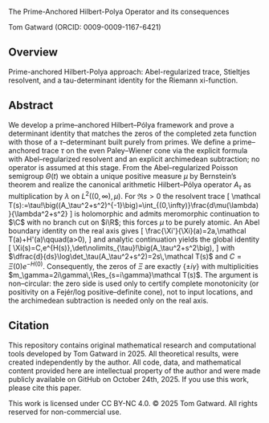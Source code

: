 The Prime-Anchored Hilbert-Polya Operator and its consequences

Tom Gatward (ORCID: 0009-0009-1167-6421)


## Overview


Prime-anchored Hilbert-Polya approach: Abel-regularized trace, Stieltjes resolvent, and a tau-determinant identity for the Riemann xi-function. 


## Abstract


We develop a prime–anchored Hilbert–Pólya framework and prove a determinant identity that matches the zeros of the completed zeta function with those of a $\tau$–determinant built purely from primes. We define a prime–anchored trace $\tau$ on the even Paley–Wiener cone via the explicit formula with Abel–regularized resolvent and an explicit archimedean subtraction; no operator is assumed at this stage. From the Abel–regularized Poisson semigroup $\Theta(t)$ we obtain a unique positive measure $\mu$ by Bernstein’s theorem and realize the canonical arithmetic Hilbert–Pólya operator $A_\tau$ as multiplication by $\lambda$ on $L^2((0,\infty),\mu)$. For $\Re s>0$ the resolvent trace
\[
\mathcal T(s):=\tau\!\big((A_\tau^2+s^2)^{-1}\big)=\int_{(0,\infty)}\frac{d\mu(\lambda)}{\lambda^2+s^2}
\]
is holomorphic and admits meromorphic continuation to $\C$ with no branch cut on $i\R$; this forces $\mu$ to be purely atomic. An Abel boundary identity on the real axis gives
\[
\frac{\Xi'}{\Xi}(a)=2a\,\mathcal T(a)+H'(a)\qquad(a>0),
\]
and analytic continuation yields the global identity
\[
\Xi(s)=C\,e^{H(s)}\,\det\nolimits_{\tau}\!\big(A_\tau^2+s^2\big),
\]
with $\dfrac{d}{ds}\log\det_\tau(A_\tau^2+s^2)=2s\,\mathcal T(s)$ and $C=\Xi(0)e^{-H(0)}$. Consequently, the zeros of $\Xi$ are exactly $\{\pm i\gamma\}$ with multiplicities $m_\gamma=2i\gamma\,\Res_{s=i\gamma}\mathcal T(s)$. The argument is non–circular: the zero side is used only to certify complete monotonicity (or positivity on a Fejér/log positive–definite cone), not to input locations, and the archimedean subtraction is needed only on the real axis.




## Citation


This repository contains original mathematical research and computational tools developed by Tom Gatward in 2025. All theoretical results, were created independently by the author.
All code, data, and mathematical content provided here are intellectual property of the author and were made publicly available on GitHub on October 24th, 2025.
If you use this work, please cite this paper.

This work is licensed under CC BY-NC 4.0.
© 2025 Tom Gatward. All rights reserved for non-commercial use.